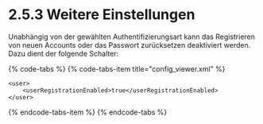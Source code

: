 # 2.5.3 Weitere Einstellungen

Unabhängig von der gewählten Authentifizierungsart kann das Registrieren von neuen Accounts oder das Passwort zurücksetzen deaktiviert werden. Dazu dient der folgende Schalter:

{% code-tabs %}
{% code-tabs-item title="config\_viewer.xml" %}
```markup
<user>
    <userRegistrationEnabled>true</userRegistrationEnabled>
</user>
```
{% endcode-tabs-item %}
{% endcode-tabs %}



